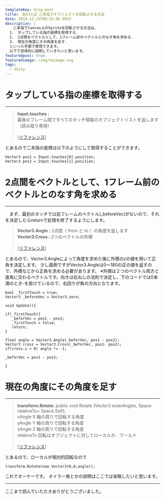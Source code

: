 ```yaml
---
templateKey: blog-post
title: 【Unity】二本指でオブジェクトを回転させる方法
date: 2019-12-23T09:22:05.092Z
description: |
  　二本指でCanvas上のSpriteを回転させる方法は、
  1.　タップしている指の座標を取得する.　
  2.　2点間をベクトルとして、1フレーム前のベクトルとのなす角を求める.　
  3.　現在の角度にその角度を足す.
  といった手順で実現できます。
  以下で具体的に説明していきたいと思います。
featuredpost: true
featuredimage: /img/noimage.svg
tags:
  - Unity
---
```

# タップしている指の座標を取得する

- - -

>**Input.touches :**<br>
最後のフレーム間ですべてのタッチ情報のオブジェクトリストを返します（読み取り専用）<br><br>[[リファレンス](https://docs.unity3d.com/ja/2017.4/ScriptReference/Input-touches.html)]

とあるので二本指の座標は以下のようにして取得することができます。

```
Vector3 pos1 = Input.touches[0].position;
Vector3 pos2 = Input.touches[1].position;
```

# 2点間をベクトルとして、1フレーム前のベクトルとのなす角を求める

- - -

　まず、最初のタッチでは前フレームのベクトル(_beforeVec)がないので、それを決定したらreturnで処理を終了するようにします。

>**Vector3.Angle :** 2点間（ from と to ）の角度を返します<br>
**Vector3.Cross :** 2つのベクトルの外積<br><br>
[[リファレンス](https://docs.unity3d.com/jp/460/ScriptReference/Vector3.html)]

とあるので、Vector3.Angleによって角度を求めた後に外積のzの値を用いて正負を決定します。
少し面倒ですがVector3.Angleは0～180の正の値を返すので、外積などから正負を求める必要があります。
※外積は２つのベクトル両方と直角に交わるベクトルです。向きは右ねじの法則で決定し、下のコードでは0未満のとき-を掛けているので、右回りが負の方向となります。

```
bool _firstTouch = true;
Vector3 _beforeVec = Vector3.zero;

void Update(){

if(_firstTouch){
   _beforVec = pos1 - pos2;
   _firstTouch = false;
   return;
}

float angle = Vector3.Angle(_beforVec, pos1 - pos2);
Vector3 cross = Vector3.Cross(_beforVec, pos1- pos2);
if(cross.z < 0) angle *= -1;

_beforVec = pos1 - pos2;

}
```

# 現在の角度にその角度を足す

- - -

>**transform.Rotate:**
public void Rotate (Vector3 eulerAngles, Space relativeTo= Space.Self);<br>
xAngle	X 軸の周りで回転する角度<br>
yAngle	Y 軸の周りで回転する角度<br>
zAngle	Z 軸の周りで回転する角度<br>
relativeTo	回転はオブジェクトに対してローカルか、ワールド<br><br>
[[リファレンス](https://docs.unity3d.com/ja/2017.4/ScriptReference/Transform.Rotate.html)]

とあるので、ローカルが相対的回転なので

```
transform.Rotate(new Vector3(0,0,angle));
```

これでオーケーです。
オイラー角とかの説明はここでは省略したいと思います。

- - -

ここまで読んでいただきありがとうございました。
